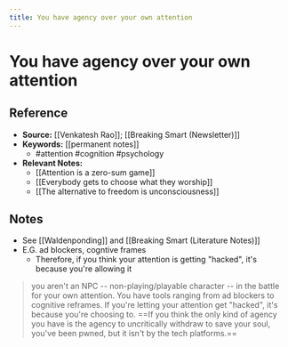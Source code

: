 ```yaml
---
title: You have agency over your own attention
---
```

# You have agency over your own attention

## Reference
- **Source:** [[Venkatesh Rao]]; [[Breaking Smart (Newsletter)]]
- **Keywords:** [[permanent notes]]
	- #attention #cognition #psychology 
- **Relevant Notes:**
	- [[Attention is a zero-sum game]]
	- [[Everybody gets to choose what they worship]]
	- [[The alternative to freedom is unconsciousness]]
## Notes
- See [[Waldenponding]] and [[Breaking Smart (Literature Notes)]]
- E.G. ad blockers, cogntive frames
	- Therefore, if you think your attention is getting "hacked", it's because you're allowing it


> you aren't an NPC -- non-playing/playable character -- in the battle for your own attention. You have tools ranging from ad blockers to cognitive reframes. If you're letting your attention get "hacked", it's because you're choosing to. ==If you think the only kind of agency you have is the agency to uncritically withdraw to save your soul, you've been pwned, but it isn't by the tech platforms.==